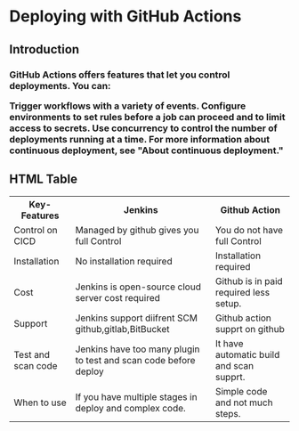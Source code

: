 <!DOCTYPE html>
<html>
<head>

</head>
<body>
<h1>
  Deploying with GitHub Actions
</h1>
<h2>Introduction</h2>
<h3>
  GitHub Actions offers features that let you control deployments. You can:

Trigger workflows with a variety of events.
Configure environments to set rules before a job can proceed and to limit access to secrets.
Use concurrency to control the number of deployments running at a time.
For more information about continuous deployment, see "About continuous deployment."
</h3>



<h2>HTML Table</h2>

<table>
  <tr>
    <th>Key-Features</th>
    <th>Jenkins</th>
    <th>Github Action</th>
  </tr>
  <tr>
    <td>Control on CICD</td>
    <td>Managed by github gives you full Control</td>
    <td>You do not have full Control</td>
  </tr>
  <tr>
    <td>Installation</td>
    <td>No installation required</td>
    <td>Installation required</td>
  </tr>
  <tr>
    <td>Cost</td>
    <td>Jenkins is open-source cloud server cost required</td>
    <td>Github is in paid required less setup.</td>
  </tr>
  <tr>
    <td>Support</td>
    <td>Jenkins support diifrent SCM github,gitlab,BitBucket</td>
    <td>Github action supprt on github</td>
  </tr>
  <tr>
    <td>Test and scan code</td>
    <td>Jenkins have too many plugin to test and scan code before deploy</td>
    <td>It have automatic build and scan supprt.</td>
  </tr>
  <tr>
    <td>When to use </td>
    <td>If you have multiple stages in deploy and complex code.</td>
    <td>Simple code and not much steps.</td>
  </tr>
</table>

</body>
</html>


